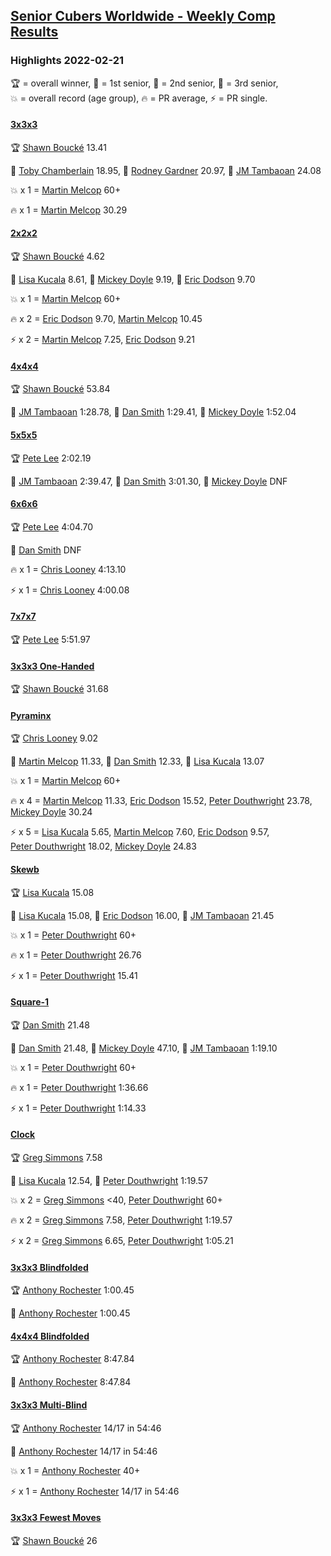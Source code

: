 <style>table {white-space: nowrap;}</style>
<link rel="stylesheet" type="text/css" href="/scw-comp/css/flags.css" />

## [Senior Cubers Worldwide - Weekly Comp Results](/scw-comp/results/)
### Highlights 2022-02-21

<span style="white-space: nowrap;">🏆 = overall winner</span>, <span style="white-space: nowrap;">🥇 = 1st senior</span>, <span style="white-space: nowrap;">🥈 = 2nd senior</span>, <span style="white-space: nowrap;">🥉 = 3rd senior</span>, <span style="white-space: nowrap;">💥 = overall record (age group)</span>, <span style="white-space: nowrap;">🔥 = PR average</span>, <span style="white-space: nowrap;">⚡ = PR single</span>.

#### [3x3x3](333.md)

<span style="white-space: nowrap;">🏆 [Shawn Boucké](../../persons/shawn_boucke/333.md) 13.41</span>

<span style="white-space: nowrap;">🥇 [Toby Chamberlain](../../persons/toby_chamberlain/333.md) 18.95</span>, <span style="white-space: nowrap;">🥈 [Rodney Gardner](../../persons/rodney_gardner/333.md) 20.97</span>, <span style="white-space: nowrap;">🥉 [JM Tambaoan](../../persons/jm_tambaoan/333.md) 24.08</span>

💥 x 1 = <span style="white-space: nowrap;">[Martin Melcop](../../persons/martin_melcop/333.md) 60+</span>

🔥 x 1 = <span style="white-space: nowrap;">[Martin Melcop](../../persons/martin_melcop/333.md) 30.29</span>

#### [2x2x2](222.md)

<span style="white-space: nowrap;">🏆 [Shawn Boucké](../../persons/shawn_boucke/222.md) 4.62</span>

<span style="white-space: nowrap;">🥇 [Lisa Kucala](../../persons/lisa_kucala/222.md) 8.61</span>, <span style="white-space: nowrap;">🥈 [Mickey Doyle](../../persons/mickey_doyle/222.md) 9.19</span>, <span style="white-space: nowrap;">🥉 [Eric Dodson](../../persons/eric_dodson/222.md) 9.70</span>

💥 x 1 = <span style="white-space: nowrap;">[Martin Melcop](../../persons/martin_melcop/222.md) 60+</span>

🔥 x 2 = <span style="white-space: nowrap;">[Eric Dodson](../../persons/eric_dodson/222.md) 9.70</span>, <span style="white-space: nowrap;">[Martin Melcop](../../persons/martin_melcop/222.md) 10.45</span>

⚡ x 2 = <span style="white-space: nowrap;">[Martin Melcop](../../persons/martin_melcop/222.md) 7.25</span>, <span style="white-space: nowrap;">[Eric Dodson](../../persons/eric_dodson/222.md) 9.21</span>

#### [4x4x4](444.md)

<span style="white-space: nowrap;">🏆 [Shawn Boucké](../../persons/shawn_boucke/444.md) 53.84</span>

<span style="white-space: nowrap;">🥇 [JM Tambaoan](../../persons/jm_tambaoan/444.md) 1:28.78</span>, <span style="white-space: nowrap;">🥈 [Dan Smith](../../persons/dan_smith/444.md) 1:29.41</span>, <span style="white-space: nowrap;">🥉 [Mickey Doyle](../../persons/mickey_doyle/444.md) 1:52.04</span>

#### [5x5x5](555.md)

<span style="white-space: nowrap;">🏆 [Pete Lee](../../persons/pete_lee/555.md) 2:02.19</span>

<span style="white-space: nowrap;">🥇 [JM Tambaoan](../../persons/jm_tambaoan/555.md) 2:39.47</span>, <span style="white-space: nowrap;">🥈 [Dan Smith](../../persons/dan_smith/555.md) 3:01.30</span>, <span style="white-space: nowrap;">🥉 [Mickey Doyle](../../persons/mickey_doyle/555.md) DNF</span>

#### [6x6x6](666.md)

<span style="white-space: nowrap;">🏆 [Pete Lee](../../persons/pete_lee/666.md) 4:04.70</span>

<span style="white-space: nowrap;">🥇 [Dan Smith](../../persons/dan_smith/666.md) DNF</span>

🔥 x 1 = <span style="white-space: nowrap;">[Chris Looney](../../persons/chris_looney/666.md) 4:13.10</span>

⚡ x 1 = <span style="white-space: nowrap;">[Chris Looney](../../persons/chris_looney/666.md) 4:00.08</span>

#### [7x7x7](777.md)

<span style="white-space: nowrap;">🏆 [Pete Lee](../../persons/pete_lee/777.md) 5:51.97</span>

#### [3x3x3 One-Handed](333oh.md)

<span style="white-space: nowrap;">🏆 [Shawn Boucké](../../persons/shawn_boucke/333oh.md) 31.68</span>

#### [Pyraminx](pyram.md)

<span style="white-space: nowrap;">🏆 [Chris Looney](../../persons/chris_looney/pyram.md) 9.02</span>

<span style="white-space: nowrap;">🥇 [Martin Melcop](../../persons/martin_melcop/pyram.md) 11.33</span>, <span style="white-space: nowrap;">🥈 [Dan Smith](../../persons/dan_smith/pyram.md) 12.33</span>, <span style="white-space: nowrap;">🥉 [Lisa Kucala](../../persons/lisa_kucala/pyram.md) 13.07</span>

💥 x 1 = <span style="white-space: nowrap;">[Martin Melcop](../../persons/martin_melcop/pyram.md) 60+</span>

🔥 x 4 = <span style="white-space: nowrap;">[Martin Melcop](../../persons/martin_melcop/pyram.md) 11.33</span>, <span style="white-space: nowrap;">[Eric Dodson](../../persons/eric_dodson/pyram.md) 15.52</span>, <span style="white-space: nowrap;">[Peter Douthwright](../../persons/peter_douthwright/pyram.md) 23.78</span>, <span style="white-space: nowrap;">[Mickey Doyle](../../persons/mickey_doyle/pyram.md) 30.24</span>

⚡ x 5 = <span style="white-space: nowrap;">[Lisa Kucala](../../persons/lisa_kucala/pyram.md) 5.65</span>, <span style="white-space: nowrap;">[Martin Melcop](../../persons/martin_melcop/pyram.md) 7.60</span>, <span style="white-space: nowrap;">[Eric Dodson](../../persons/eric_dodson/pyram.md) 9.57</span>, <span style="white-space: nowrap;">[Peter Douthwright](../../persons/peter_douthwright/pyram.md) 18.02</span>, <span style="white-space: nowrap;">[Mickey Doyle](../../persons/mickey_doyle/pyram.md) 24.83</span>

#### [Skewb](skewb.md)

<span style="white-space: nowrap;">🏆 [Lisa Kucala](../../persons/lisa_kucala/skewb.md) 15.08</span>

<span style="white-space: nowrap;">🥇 [Lisa Kucala](../../persons/lisa_kucala/skewb.md) 15.08</span>, <span style="white-space: nowrap;">🥈 [Eric Dodson](../../persons/eric_dodson/skewb.md) 16.00</span>, <span style="white-space: nowrap;">🥉 [JM Tambaoan](../../persons/jm_tambaoan/skewb.md) 21.45</span>

💥 x 1 = <span style="white-space: nowrap;">[Peter Douthwright](../../persons/peter_douthwright/skewb.md) 60+</span>

🔥 x 1 = <span style="white-space: nowrap;">[Peter Douthwright](../../persons/peter_douthwright/skewb.md) 26.76</span>

⚡ x 1 = <span style="white-space: nowrap;">[Peter Douthwright](../../persons/peter_douthwright/skewb.md) 15.41</span>

#### [Square-1](sq1.md)

<span style="white-space: nowrap;">🏆 [Dan Smith](../../persons/dan_smith/sq1.md) 21.48</span>

<span style="white-space: nowrap;">🥇 [Dan Smith](../../persons/dan_smith/sq1.md) 21.48</span>, <span style="white-space: nowrap;">🥈 [Mickey Doyle](../../persons/mickey_doyle/sq1.md) 47.10</span>, <span style="white-space: nowrap;">🥉 [JM Tambaoan](../../persons/jm_tambaoan/sq1.md) 1:19.10</span>

💥 x 1 = <span style="white-space: nowrap;">[Peter Douthwright](../../persons/peter_douthwright/sq1.md) 60+</span>

🔥 x 1 = <span style="white-space: nowrap;">[Peter Douthwright](../../persons/peter_douthwright/sq1.md) 1:36.66</span>

⚡ x 1 = <span style="white-space: nowrap;">[Peter Douthwright](../../persons/peter_douthwright/sq1.md) 1:14.33</span>

#### [Clock](clock.md)

<span style="white-space: nowrap;">🏆 [Greg Simmons](../../persons/greg_simmons/clock.md) 7.58</span>

<span style="white-space: nowrap;">🥇 [Lisa Kucala](../../persons/lisa_kucala/clock.md) 12.54</span>, <span style="white-space: nowrap;">🥈 [Peter Douthwright](../../persons/peter_douthwright/clock.md) 1:19.57</span>

💥 x 2 = <span style="white-space: nowrap;">[Greg Simmons](../../persons/greg_simmons/clock.md) <40</span>, <span style="white-space: nowrap;">[Peter Douthwright](../../persons/peter_douthwright/clock.md) 60+</span>

🔥 x 2 = <span style="white-space: nowrap;">[Greg Simmons](../../persons/greg_simmons/clock.md) 7.58</span>, <span style="white-space: nowrap;">[Peter Douthwright](../../persons/peter_douthwright/clock.md) 1:19.57</span>

⚡ x 2 = <span style="white-space: nowrap;">[Greg Simmons](../../persons/greg_simmons/clock.md) 6.65</span>, <span style="white-space: nowrap;">[Peter Douthwright](../../persons/peter_douthwright/clock.md) 1:05.21</span>

#### [3x3x3 Blindfolded](333bf.md)

<span style="white-space: nowrap;">🏆 [Anthony Rochester](../../persons/anthony_rochester/333bf.md) 1:00.45</span>

<span style="white-space: nowrap;">🥇 [Anthony Rochester](../../persons/anthony_rochester/333bf.md) 1:00.45</span>

#### [4x4x4 Blindfolded](444bf.md)

<span style="white-space: nowrap;">🏆 [Anthony Rochester](../../persons/anthony_rochester/444bf.md) 8:47.84</span>

<span style="white-space: nowrap;">🥇 [Anthony Rochester](../../persons/anthony_rochester/444bf.md) 8:47.84</span>

#### [3x3x3 Multi-Blind](333mbf.md)

<span style="white-space: nowrap;">🏆 [Anthony Rochester](../../persons/anthony_rochester/333mbf.md) 14/17 in 54:46</span>

<span style="white-space: nowrap;">🥇 [Anthony Rochester](../../persons/anthony_rochester/333mbf.md) 14/17 in 54:46</span>

💥 x 1 = <span style="white-space: nowrap;">[Anthony Rochester](../../persons/anthony_rochester/333mbf.md) 40+</span>

⚡ x 1 = <span style="white-space: nowrap;">[Anthony Rochester](../../persons/anthony_rochester/333mbf.md) 14/17 in 54:46</span>

#### [3x3x3 Fewest Moves](333fm.md)

<span style="white-space: nowrap;">🏆 [Shawn Boucké](../../persons/shawn_boucke/333fm.md) 26</span>


<!-- Global site tag (gtag.js) - Google Analytics -->
<script async src="https://www.googletagmanager.com/gtag/js?id=UA-86348435-3"></script>
<script>window.dataLayer = window.dataLayer || []; function gtag() {dataLayer.push(arguments);} gtag('js', new Date()); gtag('config', 'UA-86348435-3');</script>
